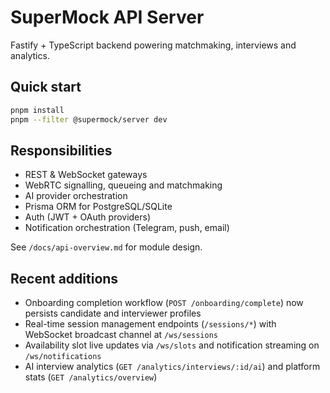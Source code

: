 # SuperMock API Server

Fastify + TypeScript backend powering matchmaking, interviews and analytics.

## Quick start
```bash
pnpm install
pnpm --filter @supermock/server dev
```

## Responsibilities
- REST & WebSocket gateways
- WebRTC signalling, queueing and matchmaking
- AI provider orchestration
- Prisma ORM for PostgreSQL/SQLite
- Auth (JWT + OAuth providers)
- Notification orchestration (Telegram, push, email)

See `/docs/api-overview.md` for module design.

## Recent additions
- Onboarding completion workflow (`POST /onboarding/complete`) now persists candidate and interviewer profiles
- Real-time session management endpoints (`/sessions/*`) with WebSocket broadcast channel at `/ws/sessions`
- Availability slot live updates via `/ws/slots` and notification streaming on `/ws/notifications`
- AI interview analytics (`GET /analytics/interviews/:id/ai`) and platform stats (`GET /analytics/overview`)
